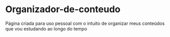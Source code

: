 # Organizador-de-conteudo
 Página criada para uso pessoal com o intuito de organizar meus conteúdos que vou estudando ao longo do tempo
